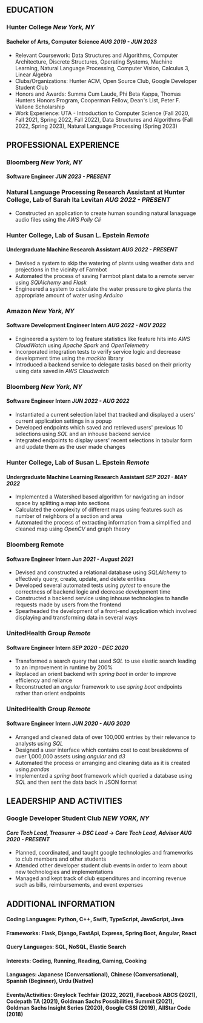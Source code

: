 ## EDUCATION
### **Hunter College** *New York, NY*
#### **Bachelor of Arts, Computer Science** *AUG 2019 - JUN 2023*
-   Relevant Coursework: Data Structures and Algorithms, Computer
    Architecture, Discrete Structures, Operating Systems, Machine
    Learning, Natural Language Processing, Computer Vision, Calculus 3,
    Linear Algebra
-   Clubs/Organizations: Hunter ACM, Open Source Club, Google Developer
    Student Club
-   Honors and Awards: Summa Cum Laude, Phi Beta Kappa, Thomas Hunters Honors Program, Cooperman Fellow,
    Dean's List, Peter F. Vallone Scholarship
-   Work Experience: UTA - Introduction to Computer Science (Fall 2020,
    Fall 2021, Spring 2022, Fall 2022), Data Structures and Algorithms (Fall 2022, Spring 2023), Natural Language Processing (Spring 2023)

## PROFESSIONAL EXPERIENCE
### Bloomberg *New York, NY*
#### **Software Engineer** *JUN 2023 - PRESENT*

### **Natural Language Processing Research Assistant at Hunter College, Lab of Sarah Ita Levitan** *AUG  2022 - PRESENT*
-   Constructed an application to create human sounding natural lanaguage audio files using the *AWS Polly Cli*

### Hunter College, Lab of Susan L. Epstein *Remote*
####  **Undergraduate Machine Research Assistant** *AUG  2022 - PRESENT*
-   Devised a system to skip the watering of plants using weather data and projections in the vicinity of Farmbot
-   Automated the process of saving Farmbot plant data to a remote server using *SQlAlchemy* and *Flask*
-   Engineered a system to calculate the water pressure to give plants the appropriate amount of water using *Arduino*

### Amazon *New York, NY*
#### **Software Development Engineer Intern** *AUG 2022 - NOV 2022*
-   Engineered a system to log feature statistics like feature hits into *AWS CloudWatch* using *Apache Spark* and *OpenTelemetry*
-   Incorporated integration tests to verify service logic and decrease development time using the *mockito* library
-   Introduced a backend service to delegate tasks based on their priority using data saved in *AWS Cloudwatch*

### Bloomberg *New York, NY*
#### **Software Engineer Intern** *JUN 2022 - AUG 2022*
-   Instantiated a current selection label that tracked and displayed a users' current application settings in a popup
-   Developed endpoints which saved and retrieved users' previous 10 selections using *SQL* and an inhouse backend service
-   Integrated endpoints to display users' recent selections in tabular form and update them as the user made changes

### Hunter College, Lab of Susan L. Epstein *Remote*
#### **Undergraduate Machine Learning Research Assistant** *SEP 2021 - MAY  2022*
-   Implemented a Watershed based algorithm for navigating an indoor space by splitting a map into sections
-   Calculated the complexity of different maps using features such as number of neighbors of a section and area
-   Automated the process of extracting information from a simplified and cleaned map using *OpenCV* and graph theory

### Bloomberg **Remote** 
#### **Software Engineer Intern** *Jun 2021 - August 2021*
-   Devised and constructed a relational database using *SQLAlchemy* to  effectively query, create, update, and delete entities
-   Developed several automated tests using *pytest* to ensure the  correctness of backend logic and decrease development time
-   Constructed a backend service using inhouse technologies to handle requests made by users from the frontend
-   Spearheaded the development of a front-end application which involved displaying and transforming data in several ways

### UnitedHealth Group *Remote*
#### **Software Engineer Intern** *SEP 2020 - DEC 2020*
-   Transformed a search query that used *SQL* to use elastic search leading to an improvement in runtime by 200%
-   Replaced an orient backend with *spring boot* in order to improve efficiency and reliance
-   Reconstructed an *angular* framework to use *spring boot* endpoints rather than orient endpoints

### UnitedHealth Group *Remote*
#### **Software Engineer Intern** *JUN 2020 - AUG 2020*
-   Arranged and cleaned data of over 100,000 entries by their relevance
    to analysts using *SQL*
-   Designed a user interface which contains cost to cost breakdowns of
    over 1,000,000 assets using *angular* and *d3*
-   Automated the process or arranging and cleaning data as it is
    created using *pandas*
-   Implemented a *spring boot* framework which queried a database using
    *SQL* and then sent the data back in JSON format

## LEADERSHIP AND ACTIVITIES
### Google Developer Student Club *NEW YORK, NY*
#### ***Core Tech Lead, Treasurer*** → ***DSC Lead*** → ***Core Tech Lead, Advisor*** *AUG 2020 - PRESENT*
-   Planned, coordinated, and taught google technologies and frameworks to club members and other students
-   Attended other developer student club events in order to learn about new technologies and implementations
-   Managed and kept track of club expenditures and incoming revenue such as bills, reimbursements, and event expenses

## ADDITIONAL INFORMATION
#### **Coding Languages:** Python, C++, Swift, TypeScript, JavaScript, Java 
#### **Frameworks**: Flask, Django, FastApi, Express, Spring Boot, Angular, React
#### **Query Languages:** SQL, NoSQL, Elastic Search 
#### **Interests:** Coding, Running, Reading, Gaming, Cooking
#### **Languages:** Japanese (Conversational), Chinese (Conversational), Spanish (Beginner), Urdu (Native)
#### **Events/Activities:** Greylock Techfair (2022, 2021), Facebook ABCS (2021), Codepath TA (2021), Goldman Sachs Possibilities Summit (2021), Goldman Sachs Insight Series (2020), Google CSSI (2019), AllStar Code (2018)
